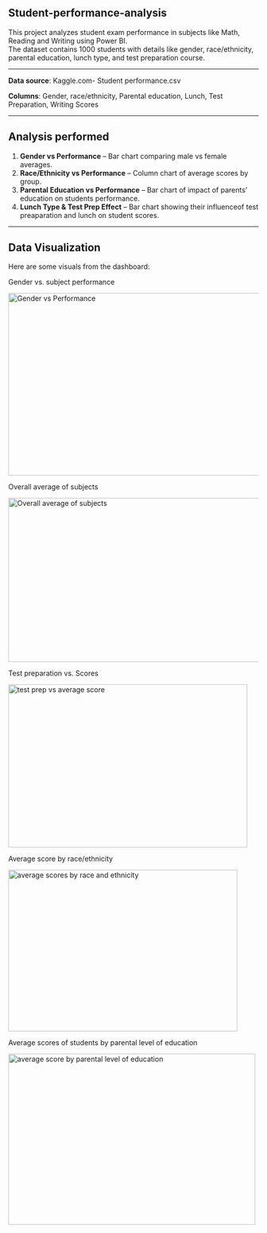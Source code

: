 ## Student-performance-analysis
This project analyzes student exam performance in subjects like Math, Reading and Writing using Power BI.  
The dataset contains 1000 students with details like gender, race/ethnicity, parental education, lunch type, and test preparation course.

---
**Data source**: Kaggle.com- Student performance.csv

**Columns**: Gender, race/ethnicity, Parental education, Lunch, Test Preparation, Writing Scores

---
## Analysis performed 
1.  **Gender vs Performance** – Bar chart comparing male vs female averages.  
2. **Race/Ethnicity vs Performance** – Column chart of average scores by group.  
3. **Parental Education vs Performance** – Bar chart of impact of parents’ education on students performance.  
4. **Lunch Type & Test Prep Effect** – Bar chart showing their influenceof test preaparation and lunch on student scores. 

---
## Data Visualization
Here are some visuals from the dashboard:

Gender vs. subject performance 

 <img width="546" height="367" alt="Gender vs  Performance" src="https://github.com/user-attachments/assets/584fcc9f-ea1e-483b-9841-74de3342c8e4" />



 
Overall average of subjects

 <img width="560" height="330" alt="Overall average of subjects" src="https://github.com/user-attachments/assets/f7d6c9dc-ac0b-4386-b305-6fa387d26ebb" />




 Test preparation vs. Scores


 <img width="481" height="328" alt="test prep vs  average score" src="https://github.com/user-attachments/assets/f9745612-9237-4fa3-8afc-db4723de565a" />


 

Average score by race/ethnicity

  <img width="461" height="325" alt="average scores by race and ethnicity" src="https://github.com/user-attachments/assets/0ed8bd20-2816-4dd7-a04e-d4c2d6837ace" />






  Average scores of students by parental level of education  


 <img width="497" height="344" alt="average score by parental level of education" src="https://github.com/user-attachments/assets/1f609679-357a-493f-b337-60c9fb3d8e3f" />
